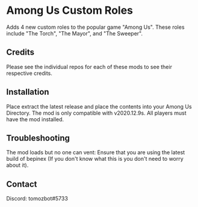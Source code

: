 # Among Us Custom Roles
Adds 4 new custom roles to the popular game "Among Us".
These roles include "The Torch", "The Mayor", and "The Sweeper".

<h2>Credits</h2>
Please see the individual repos for each of these mods to see their respective credits.

<h2>Installation</h2>
Place extract the latest release and place the contents into your Among Us Directory. The mod is only compatible with v2020.12.9s. All players must have the mod installed.

<h2>Troubleshooting</h2>
The mod loads but no one can vent: Ensure that you are using the latest build of bepinex (If you don't know what this is you don't need to worry about it).

<h2>Contact</h2>
Discord: tomozbot#5733
